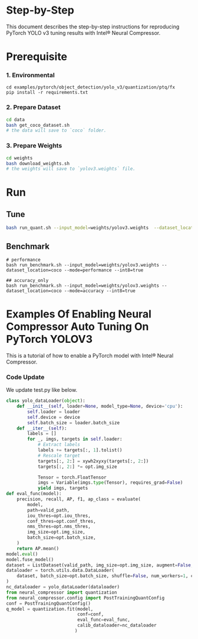 Step-by-Step
============

This document describes the step-by-step instructions for reproducing PyTorch YOLO v3 tuning results with Intel® Neural Compressor.


# Prerequisite

### 1. Environmental

```shell
cd examples/pytorch/object_detection/yolo_v3/quantization/ptq/fx
pip install -r requirements.txt
```

### 2. Prepare Dataset

```bash
cd data
bash get_coco_dataset.sh
# the data will save to `coco` folder.
```
### 3. Prepare Weights

```bash
cd weights
bash download_weights.sh
# the weights will save to `yolov3.weights` file.
```

# Run

## Tune
```bash
bash run_quant.sh --input_model=weights/yolov3.weights  --dataset_location=coco
```
## Benchmark
```
# performance
bash run_benchmark.sh --input_model=weights/yolov3.weights --dataset_location=coco --mode=performance --int8=true

## accuracy_only
bash run_benchmark.sh --input_model=weights/yolov3.weights --dataset_location=coco --mode=accuracy --int8=true
```

Examples Of Enabling Neural Compressor Auto Tuning On PyTorch YOLOV3
=======================================================

This is a tutorial of how to enable a PyTorch model with Intel® Neural Compressor.




### Code Update

We update test.py like below.

```python
class yolo_dataLoader(object):
    def __init__(self, loader=None, model_type=None, device='cpu'):
        self.loader = loader
        self.device = device
        self.batch_size = loader.batch_size
    def __iter__(self):
        labels = []
        for _, imgs, targets in self.loader:
            # Extract labels
            labels += targets[:, 1].tolist()
            # Rescale target
            targets[:, 2:] = xywh2xyxy(targets[:, 2:])
            targets[:, 2:] *= opt.img_size

            Tensor = torch.FloatTensor
            imgs = Variable(imgs.type(Tensor), requires_grad=False)
            yield imgs, targets
def eval_func(model):
    precision, recall, AP, f1, ap_class = evaluate(
        model,
        path=valid_path,
        iou_thres=opt.iou_thres,
        conf_thres=opt.conf_thres,
        nms_thres=opt.nms_thres,
        img_size=opt.img_size,
        batch_size=opt.batch_size,
    )
    return AP.mean()
model.eval()
model.fuse_model()
dataset = ListDataset(valid_path, img_size=opt.img_size, augment=False, multiscale=False)
dataloader = torch.utils.data.DataLoader(
    dataset, batch_size=opt.batch_size, shuffle=False, num_workers=1, collate_fn=dataset.collate_fn
)
nc_dataloader = yolo_dataLoader(dataloader)
from neural_compressor import quantization
from neural_compressor.config import PostTrainingQuantConfig
conf = PostTrainingQuantConfig()
q_model = quantization.fit(model,
                           conf=conf,
                           eval_func=eval_func,
                           calib_dataloader=nc_dataloader
                          )

```

